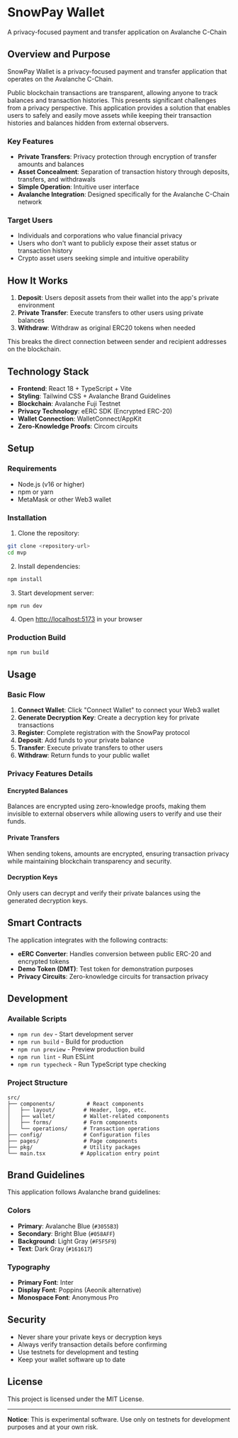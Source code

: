 # SnowPay Wallet

A privacy-focused payment and transfer application on Avalanche C-Chain

## Overview and Purpose

SnowPay Wallet is a privacy-focused payment and transfer application that operates on the Avalanche C-Chain.

Public blockchain transactions are transparent, allowing anyone to track balances and transaction histories. This presents significant challenges from a privacy perspective. This application provides a solution that enables users to safely and easily move assets while keeping their transaction histories and balances hidden from external observers.

### Key Features

- **Private Transfers**: Privacy protection through encryption of transfer amounts and balances
- **Asset Concealment**: Separation of transaction history through deposits, transfers, and withdrawals
- **Simple Operation**: Intuitive user interface
- **Avalanche Integration**: Designed specifically for the Avalanche C-Chain network

### Target Users

- Individuals and corporations who value financial privacy
- Users who don't want to publicly expose their asset status or transaction history
- Crypto asset users seeking simple and intuitive operability

## How It Works

1. **Deposit**: Users deposit assets from their wallet into the app's private environment
2. **Private Transfer**: Execute transfers to other users using private balances
3. **Withdraw**: Withdraw as original ERC20 tokens when needed

This breaks the direct connection between sender and recipient addresses on the blockchain.

## Technology Stack

- **Frontend**: React 18 + TypeScript + Vite
- **Styling**: Tailwind CSS + Avalanche Brand Guidelines
- **Blockchain**: Avalanche Fuji Testnet
- **Privacy Technology**: eERC SDK (Encrypted ERC-20)
- **Wallet Connection**: WalletConnect/AppKit
- **Zero-Knowledge Proofs**: Circom circuits

## Setup

### Requirements

- Node.js (v16 or higher)
- npm or yarn
- MetaMask or other Web3 wallet

### Installation

1. Clone the repository:
```bash
git clone <repository-url>
cd mvp
```

2. Install dependencies:
```bash
npm install
```

3. Start development server:
```bash
npm run dev
```

4. Open [http://localhost:5173](http://localhost:5173) in your browser

### Production Build

```bash
npm run build
```

## Usage

### Basic Flow

1. **Connect Wallet**: Click "Connect Wallet" to connect your Web3 wallet
2. **Generate Decryption Key**: Create a decryption key for private transactions
3. **Register**: Complete registration with the SnowPay protocol
4. **Deposit**: Add funds to your private balance
5. **Transfer**: Execute private transfers to other users
6. **Withdraw**: Return funds to your public wallet

### Privacy Features Details

#### Encrypted Balances
Balances are encrypted using zero-knowledge proofs, making them invisible to external observers while allowing users to verify and use their funds.

#### Private Transfers
When sending tokens, amounts are encrypted, ensuring transaction privacy while maintaining blockchain transparency and security.

#### Decryption Keys
Only users can decrypt and verify their private balances using the generated decryption keys.

## Smart Contracts

The application integrates with the following contracts:
- **eERC Converter**: Handles conversion between public ERC-20 and encrypted tokens
- **Demo Token (DMT)**: Test token for demonstration purposes
- **Privacy Circuits**: Zero-knowledge circuits for transaction privacy

## Development

### Available Scripts

- `npm run dev` - Start development server
- `npm run build` - Build for production
- `npm run preview` - Preview production build
- `npm run lint` - Run ESLint
- `npm run typecheck` - Run TypeScript type checking

### Project Structure

```
src/
├── components/          # React components
│   ├── layout/         # Header, logo, etc.
│   ├── wallet/         # Wallet-related components
│   ├── forms/          # Form components
│   └── operations/     # Transaction operations
├── config/             # Configuration files
├── pages/              # Page components
├── pkg/                # Utility packages
└── main.tsx           # Application entry point
```

## Brand Guidelines

This application follows Avalanche brand guidelines:

### Colors
- **Primary**: Avalanche Blue (`#3055B3`)
- **Secondary**: Bright Blue (`#058AFF`)
- **Background**: Light Gray (`#F5F5F9`)
- **Text**: Dark Gray (`#161617`)

### Typography
- **Primary Font**: Inter
- **Display Font**: Poppins (Aeonik alternative)
- **Monospace Font**: Anonymous Pro

## Security

- Never share your private keys or decryption keys
- Always verify transaction details before confirming
- Use testnets for development and testing
- Keep your wallet software up to date

## License

This project is licensed under the MIT License.

---

**Notice**: This is experimental software. Use only on testnets for development purposes and at your own risk.